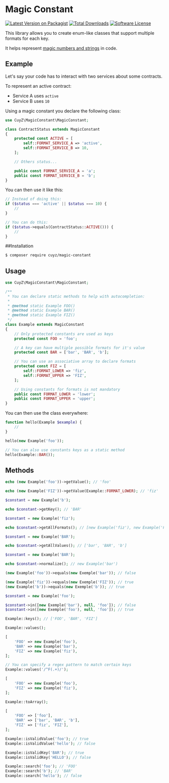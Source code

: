 # Magic Constant

[![Latest Version on Packagist][ico-version]][link-packagist]
[![Total Downloads][ico-downloads]][link-downloads]
[![Software License][ico-license]](LICENSE)

This library allows you to create enum-like classes that support multiple
formats for each key.

It helps represent [magic numbers and strings][link-wikipedia] in code.

## Example

Let's say your code has to interact with two services about some contracts.

To represent an active contract:

- Service A uses `active`
- Service B uses `10`

Using a magic constant you declare the following class:

```php
use CuyZ\MagicConstant\MagicConstant;

class ContractStatus extends MagicConstant
{
    protected const ACTIVE = [
        self::FORMAT_SERVICE_A => 'active',
        self::FORMAT_SERVICE_B => 10,
    ];

    // Others status...

    public const FORMAT_SERVICE_A = 'a';
    public const FORMAT_SERVICE_B = 'b';
}
```

You can then use it like this:

```php
// Instead of doing this:
if ($status === 'active' || $status === 10) {
    //
}

// You can do this:
if ($status->equals(ContractStatus::ACTIVE())) {
    //
}
```

##Installation

```bash
$ composer require cuyz/magic-constant
```

## Usage

```php
use CuyZ\MagicConstant\MagicConstant;

/**
 * You can declare static methods to help with autocompletion:
 *
 * @method static Example FOO()
 * @method static Example BAR()
 * @method static Example FIZ()
 */
class Example extends MagicConstant
{
    // Only protected constants are used as keys
    protected const FOO = 'foo';

    // A key can have multiple possible formats for it's value
    protected const BAR = ['bar', 'BAR', 'b'];

    // You can use an associative array to declare formats
    protected const FIZ = [
        self::FORMAT_LOWER => 'fiz',
        self::FORMAT_UPPER => 'FIZ',
    ];

    // Using constants for formats is not mandatory
    public const FORMAT_LOWER = 'lower';
    public const FORMAT_UPPER = 'upper';
}
```

You can then use the class everywhere:

```php
function hello(Example $example) {
    //
}

hello(new Example('foo'));

// You can also use constants keys as a static method
hello(Example::BAR());
```

## Methods

```php
echo (new Example('foo'))->getValue(); // 'foo'

echo (new Example('FIZ'))->getValue(Example::FORMAT_LOWER); // 'fiz'
```

```php
$constant = new Example('b');

echo $constant->getKey(); // 'BAR'
```

```php
$constant = new Example('fiz');

echo $constant->getAllFormats(); // [new Example('fiz'), new Example('FIZ')]
```

```php
$constant = new Example('BAR');

echo $constant->getAllValues(); // ['bar', 'BAR', 'b']
```

```php
$constant = new Example('BAR');

echo $constant->normalize(); // new Example('bar')
```

```php
(new Example('foo'))->equals(new Exemple('bar')); // false

(new Example('fiz'))->equals(new Exemple('FIZ')); // true
(new Example('b'))->equals(new Exemple('b')); // true
```

```php
$constant = new Example('foo');

$constant->in([new Exemple('bar'), null, 'foo']); // false
$constant->in([new Exemple('foo'), null, 'foo']); // true
```

```php
Example::keys(); // ['FOO', 'BAR', 'FIZ']
```

```php
Example::values();

[
    'FOO' => new Example('foo'),
    'BAR' => new Example('bar'),
    'FIZ' => new Example('fiz'),
];

// You can specify a regex pattern to match certain keys
Example::values('/^F(.+)/');

[
    'FOO' => new Example('foo'),
    'FIZ' => new Example('fiz'),
];
```

```php
Example::toArray();

[
    'FOO' => ['foo'],
    'BAR' => ['bar', 'BAR', 'b'],
    'FIZ' => ['fiz', 'FIZ'],
];
```

```php
Example::isValidValue('foo'); // true
Example::isValidValue('hello'); // false
```

```php
Example::isValidKey('BAR'); // true
Example::isValidKey('HELLO'); // false
```

```php
Example::search('foo'); // 'FOO'
Example::search('b'); // 'BAR'
Example::search('hello'); // false
```

[ico-version]: https://img.shields.io/packagist/v/cuyz/magic-constant.svg
[ico-downloads]: https://img.shields.io/packagist/dt/cuyz/magic-constant.svg
[ico-license]: https://img.shields.io/badge/license-MIT-brightgreen.svg

[link-packagist]: https://packagist.org/packages/cuyz/magic-constant
[link-downloads]: https://packagist.org/packages/cuyz/magic-constant
[link-wikipedia]: https://en.wikipedia.org/wiki/Magic_number_(programming)

